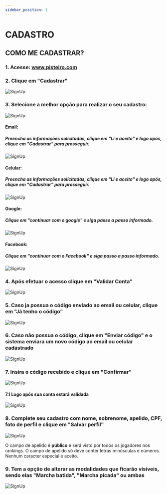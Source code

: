 ```yaml
---
sidebar_position: 1
---
```


# CADASTRO


## COMO ME CADASTRAR?

### 1. Acesse: www.pisteiro.com

### 2. Clique em "Cadastrar"

![SignUp](/img/Plataforma2/criarconta.png)

### 3. Selecione a melhor opção para realizar o seu cadastro:

![SignUp](/img/Plataforma2/criarconta1.png)

#### Email:
##### Preencha as informações solicitadas, clique em "Li e aceito" e logo após, clique em "Cadastrar" para prosseguir.

![SignUp](/img/Plataforma2/criarcontaemail.png)

#### Celular:
##### Preencha as informações solicitadas, clique em "Li e aceito" e logo após, clique em "Cadastrar" para prosseguir.

![SignUp](/img/Plataforma2/criarcontacel.png)

#### Google:
##### Clique em "continuar com o google" e siga passo a passo informado.

![SignUp](/img/Plataforma2/criarcontagoogle.png)

#### Facebook:
##### Clique em "continuar com o Facebook" e siga passo a passo informado.

![SignUp](/img/Plataforma2/criarcontaface.png)

### 4. Após efetuar o acesso clique em "Validar Conta" 

![SignUp](/img/Plataforma2/criarcontavalidar.png)

### 5. Caso ja possua o código enviado ao email ou celular, clique em "Já tenho o código"

![SignUp](/img/Plataforma2/criarcontavalidar2.png)

### 6. Caso não possua o código, clique em "Enviar código" e o sistema enviara um novo código ao email ou celular cadastrado

![SignUp](/img/Plataforma2/criarcontavalidar1.png)

### 7. Insira o código recebido e clique em "Confirmar"

![SignUp](/img/Plataforma2/criarcontavalidar3.png)

#### 7.1 Logo após sua conta estará validada

![SignUp](/img/Plataforma2/criarcontavalidar4.png)


### 8. Complete seu cadastro com nome, sobrenome, apelido, CPF, foto de perfil e clique em "Salvar perfil"

![SignUp](/img/Plataforma2/criarconta2.png)

O campo de apelido é **público** e será visto por todos os jogadores nos rankings.
O campo de apelido só deve conter letras minúsculas e números. Nenhum caracter especial é aceito.

### 9. Tem a opção de alterar as modalidades que ficarão visiveis, sendo elas "Marcha batida", "Marcha picada" ou ambas

![SignUp](/img/Plataforma2/criarconta3.png)

